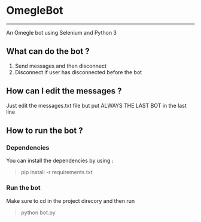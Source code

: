 # OmegleBot
---
An Omegle bot using Selenium and Python 3

## What can do the bot ?
1. Send messages and then disconnect
2. Disconnect if user has disconnected before the bot
## How can I edit the messages ?
Just edit the messages.txt file but put ALWAYS THE LAST BOT in the last line
## How to run the bot ?
### Dependencies
You can install the dependencies by using :
> pip install -r requirements.txt
### Run the bot
Make sure to cd in the project direcory and then run
> python bot.py
